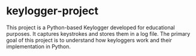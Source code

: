 # keylogger-project
This project is a Python-based Keylogger developed for educational purposes. It captures keystrokes and stores them in a log file. The primary goal of this project is to understand how keyloggers work and their implementation in Python.

